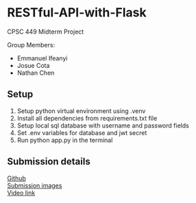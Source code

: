 # RESTful-API-with-Flask
CPSC 449 Midterm Project

Group Members:
* Emmanuel Ifeanyi
* Josue Cota
* Nathan Chen

## Setup 
1. Setup python virtual environment using .venv
2. Install all dependencies from requirements.txt file
3. Setup local sql database with username and password fields
4. Set .env variables for database and jwt secret
5. Run python app.py in the terminal

## Submission details
[Github](https://github.com/JosueCota/RESTful-API-with-Flask) <br>
[Submission images](https://docs.google.com/document/d/13gK_N20FSj2hyuwYEgFwO1DqH8mpnfVtM_vbUEfAXvc/edit?usp=sharing)<br>
[Video link](https://youtu.be/NmPxbPcZJbY) <br>